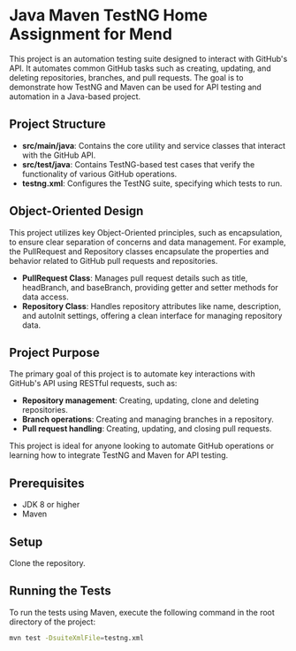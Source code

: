 # Java Maven TestNG Home Assignment for Mend

This project is an automation testing suite designed to interact with GitHub's API. It automates common GitHub tasks such as creating, updating, and deleting repositories, branches, and pull requests. The goal is to demonstrate how TestNG and Maven can be used for API testing and automation in a Java-based project.

## Project Structure

- **src/main/java**: Contains the core utility and service classes that interact with the GitHub API.
- **src/test/java**: Contains TestNG-based test cases that verify the functionality of various GitHub operations.
- **testng.xml**: Configures the TestNG suite, specifying which tests to run.

## Object-Oriented Design
This project utilizes key Object-Oriented principles, such as encapsulation, to ensure clear separation of concerns and data management. For example, the PullRequest and Repository classes encapsulate the properties and behavior related to GitHub pull requests and repositories.
- **PullRequest Class**: Manages pull request details such as title, headBranch, and baseBranch, providing getter and setter methods for data access.
- **Repository Class**: Handles repository attributes like name, description, and autoInit settings, offering a clean interface for managing repository data.

## Project Purpose

The primary goal of this project is to automate key interactions with GitHub's API using RESTful requests, such as:
- **Repository management**: Creating, updating, clone and deleting repositories.
- **Branch operations**: Creating and managing branches in a repository.
- **Pull request handling**: Creating, updating, and closing pull requests.

This project is ideal for anyone looking to automate GitHub operations or learning how to integrate TestNG and Maven for API testing.

## Prerequisites

- JDK 8 or higher
- Maven

## Setup
Clone the repository.

## Running the Tests

To run the tests using Maven, execute the following command in the root directory of the project:

```bash
mvn test -DsuiteXmlFile=testng.xml
